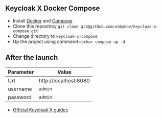 ## Keycloak X Docker Compose

- Install [Docker](https://docs.docker.com/engine/install/) and [Compose](https://docs.docker.com/compose/cli-command/)
- Clone this repositroy `git clone git@github.com:eabykov/keycloak-x-compose.git`
- Change directory to `keycloak-x-compose`
- Up the project using command `docker compose up -d`

## After the launch

| Parameter | Value 
|-|-
| Url | http://localhost:8080
| username | `admin`
| password | `admin`

- [Official Keycloak X guides](https://www.keycloak.org/guides#getting-started)
